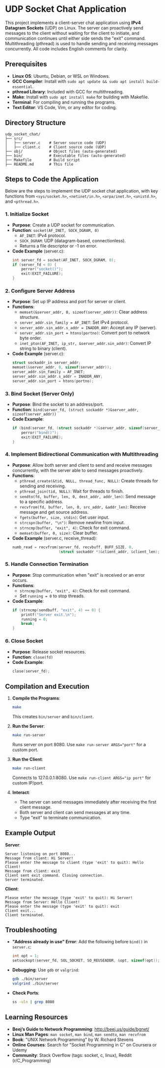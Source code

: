 # UDP Socket Chat Application

This project implements a client-server chat application using **IPv4 Datagram Sockets** (UDP) on Linux. The server can proactively send messages to the client without waiting for the client to initiate, and communication continues until either side sends the "exit" command. Multithreading (pthread) is used to handle sending and receiving messages concurrently. All code includes English comments for clarity.

## Prerequisites

- **Linux OS**: Ubuntu, Debian, or WSL on Windows.
- **GCC Compiler**: Install with `sudo apt update && sudo apt install build-essential`.
- **pthread Library**: Included with GCC for multithreading.
- **Make**: Install with `sudo apt install make` for building with Makefile.
- **Terminal**: For compiling and running the programs.
- **Text Editor**: VS Code, Vim, or any editor for coding.

## Directory Structure

```
udp_socket_chat/
├── src/
│   ├── server.c    # Server source code (UDP)
│   ├── client.c    # Client source code (UDP)
├── obj/            # Object files (auto-generated)
├── bin/            # Executable files (auto-generated)
├── Makefile        # Build script
├── README.md       # This file
```

## Steps to Code the Application

Below are the steps to implement the UDP socket chat application, with key functions from `<sys/socket.h>`, `<netinet/in.h>`, `<arpa/inet.h>`, `<unistd.h>`, and `<pthread.h>`.

### 1. Initialize Socket
- **Purpose**: Create a UDP socket for communication.
- **Function**: `socket(AF_INET, SOCK_DGRAM, 0)`
  - `AF_INET`: IPv4 protocol.
  - `SOCK_DGRAM`: UDP (datagram-based, connectionless).
  - Returns a file descriptor or -1 on error.
- **Code Example** (server.c):
  ```c
  int server_fd = socket(AF_INET, SOCK_DGRAM, 0);
  if (server_fd < 0) {
      perror("socket()");
      exit(EXIT_FAILURE);
  }
  ```

### 2. Configure Server Address
- **Purpose**: Set up IP address and port for server or client.
- **Functions**:
  - `memset(&server_addr, 0, sizeof(server_addr))`: Clear address structure.
  - `server_addr.sin_family = AF_INET`: Set IPv4 protocol.
  - `server_addr.sin_addr.s_addr = INADDR_ANY`: Accept any IP (server).
  - `server_addr.sin_port = htons(portno)`: Convert port to network byte order.
  - `inet_pton(AF_INET, ip_str, &server_addr.sin_addr)`: Convert IP string to binary (client).
- **Code Example** (server.c):
  ```c
  struct sockaddr_in server_addr;
  memset(&server_addr, 0, sizeof(server_addr));
  server_addr.sin_family = AF_INET;
  server_addr.sin_addr.s_addr = INADDR_ANY;
  server_addr.sin_port = htons(portno);
  ```

### 3. Bind Socket (Server Only)
- **Purpose**: Bind the socket to an address/port.
- **Function**: `bind(server_fd, (struct sockaddr *)&server_addr, sizeof(server_addr))`
- **Code Example**:
  ```c
  if (bind(server_fd, (struct sockaddr *)&server_addr, sizeof(server_addr)) < 0) {
      perror("bind()");
      exit(EXIT_FAILURE);
  }
  ```

### 4. Implement Bidirectional Communication with Multithreading
- **Purpose**: Allow both server and client to send and receive messages concurrently, with the server able to send messages proactively.
- **Functions**:
  - `pthread_create(&tid, NULL, thread_func, NULL)`: Create threads for sending and receiving.
  - `pthread_join(tid, NULL)`: Wait for threads to finish.
  - `sendto(fd, buffer, len, 0, dest_addr, addr_len)`: Send message to a specific address.
  - `recvfrom(fd, buffer, len, 0, src_addr, &addr_len)`: Receive message and get source address.
  - `fgets(buffer, size, stdin)`: Get user input.
  - `strcspn(buffer, "\n")`: Remove newline from input.
  - `strncmp(buffer, "exit", 4)`: Check for exit command.
  - `memset(buffer, 0, size)`: Clear buffer.
- **Code Example** (server.c, receive_thread):
  ```c
  numb_read = recvfrom(server_fd, recvbuff, BUFF_SIZE, 0, 
                       (struct sockaddr *)&client_addr, &client_len);
  ```

### 5. Handle Connection Termination
- **Purpose**: Stop communication when "exit" is received or an error occurs.
- **Functions**:
  - `strncmp(buffer, "exit", 4)`: Check for exit command.
  - Set `running = 0` to stop threads.
- **Code Example**:
  ```c
  if (strncmp(sendbuff, "exit", 4) == 0) {
      printf("Server exit.\n");
      running = 0;
      break;
  }
  ```

### 6. Close Socket
- **Purpose**: Release socket resources.
- **Function**: `close(fd)`
- **Code Example**:
  ```c
  close(server_fd);
  ```

## Compilation and Execution

1. **Compile the Programs**:
   ```bash
   make
   ```
   This creates `bin/server` and `bin/client`.

2. **Run the Server**:
   ```bash
   make run-server
   ```
   Runs server on port 8080. Use `make run-server ARGS="port"` for a custom port.

3. **Run the Client**:
   ```bash
   make run-client
   ```
   Connects to 127.0.0.1:8080. Use `make run-client ARGS="ip port"` for custom IP/port.

4. **Interact**:
   - The server can send messages immediately after receiving the first client message.
   - Both server and client can send messages at any time.
   - Type "exit" to terminate communication.

## Example Output

**Server**:
```
Server listening on port 8080...
Message from client: Hi Server!
Please enter the message to client (type 'exit' to quit): Hello Client!
Message from client: exit
Client sent exit command. Closing connection.
Server terminated.
```

**Client**:
```
Please enter the message (type 'exit' to quit): Hi Server!
Message from Server: Hello Client!
Please enter the message (type 'exit' to quit): exit
Client exit...
Client terminated.
```

## Troubleshooting

- **"Address already in use" Error**:
  Add the following before `bind()` in `server.c`:
  ```c
  int opt = 1;
  setsockopt(server_fd, SOL_SOCKET, SO_REUSEADDR, &opt, sizeof(opt));
  ```
- **Debugging**:
  Use `gdb` or `valgrind`:
  ```bash
  gdb ./bin/server
  valgrind ./bin/server
  ```
- **Check Ports**:
  ```bash
  ss -uln | grep 8080
  ```

## Learning Resources

- **Beej’s Guide to Network Programming**: http://beej.us/guide/bgnet/
- **Linux Man Pages**: `man socket`, `man bind`, `man sendto`, `man recvfrom`
- **Book**: "UNIX Network Programming" by W. Richard Stevens
- **Online Courses**: Search for "Socket Programming in C" on Coursera or Udemy
- **Community**: Stack Overflow (tags: socket, c, linux), Reddit (r/C_Programming)

